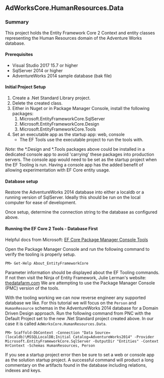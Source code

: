 ﻿## AdWorksCore.HumanResources.Data

### Summary
This project holds the Entity Framework Core 2 Context and entity classes representing
the Human Resources domain of the Adventure Works database.

#### Prerequisites

* Visual Studio 2017 15.7 or higher
* SqlServer 2014 or higher
* AdventureWorks 2014 sample database (bak file)

#### Initial Project Setup

1. Create a .Net Standard Library project.
1. Delete the created class.
1. Either in Nuget or in Package Manager Console, install the following packages:
   1. Microsoft.EntityFrameworkCore.SqlServer
   2. Microsoft.EntityFrameworkCore.Design
   3. Microsoft.EntityFrameworkCore.Tools
4. Set an executable app as the startup app: web, console
   * The EF Tools use the executable project to run the tools with.

*Note:* the *.Design and *.Tools packages above could be installed in a dedicated console
app to avoid 'carrying' these packages into production servers. The console app would need
to be set as the startup project when the EF Tooling is run. Having a console app
has the added benefit of allowing experimentation with EF Core entity usage.

#### Database setup

Restore the AdventureWorks 2014 database into either a localdb or a running version of
SqlServer. Ideally this should be run on the local computer for ease of development.

Once setup, determine the connection string to the database as configured above.

#### Running the EF Core 2 Tools - Database First

Helpful docs from Microsoft:
[EF Core Package Manager Console Tools](https://docs.microsoft.com/en-us/ef/core/miscellaneous/cli/powershell)

Open the Package Manager Console and run the following command to verify the tooling
is properly setup.
```
PM> Get-Help About_EntityFrameworkCore
```
Parameter information should be displayed about the EF Tooling commands. If not then visit
the Ninja of Entity Framework, Julie Lerman's website:
[thedatafarm.com](http://thedatafarm.com/data-access/no-executable-found-matching-command-dotnet-ef/)
We are attempting to use the Package Manager Console (PMC) version of the tools.

With the tooling working we can now reverse engineer any supported database we like. For
this tutorial we will focus on the `Person` and `HumanResource` schemas in the
AdventureWorks 2014 database for a Domain Driven Design approach. Run the following 
command from PNC with the Default Project set to the new .Net Standard project created 
above. In our case it is called `AdWorksCore.HumanResources.Data`.

```
PM> Scaffold-DbContext -Connection "Data Source=(localdb)\MSSQLLocalDB;Initial Catalog=AdventureWorks2014" -Provider Microsoft.EntityFrameworkCore.SqlServer -OutputDir "Entities" -Context HrContext -Schemas HumanResources, Person
```

If you see a startup project error then be sure to set a web or console app as the solution
startup project. A successful command will product a long commentary on the artifacts found
in the database including relations, indexes and keys.
